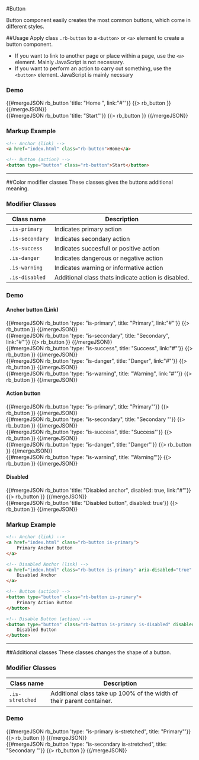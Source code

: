 #Button
<p class="docs-intro">Button component easily creates the most common buttons, which come in different styles.</p>

##Usage
Apply class `.rb-button` to a `<button>` or `<a>` element to create a button component.

- If you want to link to another page or place within a page, use the `<a>` element. Mainly JavaScript is not necessary.
- If you want to perform an action to carry out something, use the `<button>` element. JavaScript is mainly necssary

<h3 class="docs-example-title">Demo</h3>
<div class="docs-example">
    <div class="u-column-group docs-gutters">
        <div class="u-size-auto">
            {{#mergeJSON rb_button 'title: "Home ", link:"#"'}}
                {{> rb_button }}
            {{/mergeJSON}}
        </div>
        <div class="u-size-auto">
            {{#mergeJSON rb_button 'title: "Start"'}}
                {{> rb_button }}
            {{/mergeJSON}}
        </div>
    </div>
</div>

<h3 class="docs-example-title">Markup Example</h3>

```html
<!-- Anchor (link) -->
<a href="index.html" class="rb-button">Home</a>

<!-- Button (action) -->
<button type="button" class="rb-button">Start</button>
```

<hr>

##Color modifier classes
These classes gives the buttons additional meaning.

<h3 class="docs-example-title">Modifier Classes</h3>

| Class name | Description
| ------------- |-------------|
| `.is-primary` | Indicates primary action  |
| `.is-secondary`| Indicates secondary action  |
|`.is-success`| Indicates succesfull or positive action  |
| `.is-danger` | Indicates dangerous or negative action  |
| `.is-warning` | Indicates warning or informative action  |
| `.is-disabled`| Additional class thats indicate action is disabled. |


<h3 class="docs-example-title">Demo</h3>
<div class="docs-example">
    <div class="u-column-group docs-gutters">
        <h4 class="docs-demo-title">Anchor button (Link)</h4>
        <div class="u-size-auto">
            {{#mergeJSON rb_button 'type: "is-primary", title: "Primary", link:"#"'}}
                {{> rb_button }}
            {{/mergeJSON}}
        </div>
        <div class="u-size-auto">
            {{#mergeJSON rb_button 'type: "is-secondary", title: "Secondary", link:"#"'}}
                {{> rb_button }}
            {{/mergeJSON}}
        </div>
        <div class="u-size-auto">
            {{#mergeJSON rb_button 'type: "is-success", title: "Success", link:"#"'}}
                {{> rb_button }}
            {{/mergeJSON}}
        </div>
        <div class="u-size-auto">
            {{#mergeJSON rb_button 'type: "is-danger", title: "Danger", link:"#"'}}
                {{> rb_button }}
            {{/mergeJSON}}
        </div>
        <div class="u-size-auto">
            {{#mergeJSON rb_button 'type: "is-warning", title: "Warning", link:"#"'}}
                {{> rb_button }}
            {{/mergeJSON}}
        </div>
    </div>
    <div class="u-column-group docs-gutters">
        <h4 class="docs-demo-title">Action button</h4>
        <div class="u-size-auto">
            {{#mergeJSON rb_button 'type: "is-primary", title: "Primary"'}}
                {{> rb_button }}
            {{/mergeJSON}}
        </div>
        <div class="u-size-auto">
            {{#mergeJSON rb_button 'type: "is-secondary", title: "Secondary "'}}
                {{> rb_button }}
            {{/mergeJSON}}
        </div>
        <div class="u-size-auto">
            {{#mergeJSON rb_button 'type: "is-success", title: "Success"'}}
                {{> rb_button }}
            {{/mergeJSON}}
        </div>
        <div class="u-size-auto">
            {{#mergeJSON rb_button 'type: "is-danger", title: "Danger"'}}
                {{> rb_button }}
            {{/mergeJSON}}
        </div>
        <div class="u-size-auto">
            {{#mergeJSON rb_button 'type: "is-warning", title: "Warning"'}}
                {{> rb_button }}
            {{/mergeJSON}}
        </div>
    </div>
    <div class="u-column-group docs-gutters">
        <h4 class="docs-demo-title">Disabled</h4>
        <div class="u-size-auto">
            {{#mergeJSON rb_button 'title: "Disabled anchor", disabled: true, link:"#"'}}
                {{> rb_button }}
            {{/mergeJSON}}
        </div>
        <div class="u-size-auto">
            {{#mergeJSON rb_button 'title: "Disabled button", disabled: true'}}
                {{> rb_button }}
            {{/mergeJSON}}
        </div>
    </div>
</div>


<h3 class="docs-example-title">Markup Example</h3>

```html
<!-- Anchor (link) -->
<a href="index.html" class="rb-button is-primary">
    Primary Anchor Button
</a>

<!-- Disabled Anchor (link) -->
<a href="index.html" class="rb-button is-primary" aria-disabled="true" tabindex="-1">
    Disabled Anchor
</a>

<!-- Button (action) -->
<button type="button" class="rb-button is-primary">
    Primary Action Button
</button>

<!-- Disable Button (action) -->
<button type="button" class="rb-button is-primary is-disabled" disabled="disabled">
    Disabled Button
</button>
```
<hr>

##Additional classes
These classes changes the shape of a button.

<h3 class="docs-example-title">Modifier Classes</h3>

| Class name | Description
| ------------- |-------------|
| `.is-stretched`| Additional class take up 100% of the width of their parent container.


<h3 class="docs-example-title">Demo</h3>

<div class="docs-example">
    <div class="u-column-group docs-gutters">
        <div class="u-size-50">
            {{#mergeJSON rb_button 'type: "is-primary is-stretched", title: "Primary"'}}
                {{> rb_button }}
            {{/mergeJSON}}
        </div>
        <div class="u-size-50">
            {{#mergeJSON rb_button 'type: "is-secondary is-stretched", title: "Secondary "'}}
                {{> rb_button }}
            {{/mergeJSON}}
        </div>
    </div>
</div>